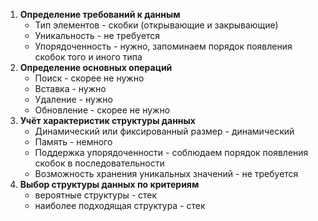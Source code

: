 1. **Определение требований к данным**
    * Тип элементов - скобки (открывающие и закрывающие)
    * Уникальность - не требуется
    * Упорядоченность - нужно, запоминаем порядок появления скобок того и иного типа
2. **Определение основных операций**
    * Поиск - скорее не нужно
    * Вставка - нужно
    * Удаление - нужно
    * Обновление - скорее не нужно
3. **Учёт характеристик структуры данных**
    * Динамический или фиксированный размер - динамический
    * Память - немного
    * Поддержка упорядоченности - соблюдаем порядок появления скобок в последовательности
    * Возможность хранения уникальных значений - не требуется
4. **Выбор структуры данных по критериям**
    * вероятные структуры - стек
    * наиболее подходящая структура - стек
